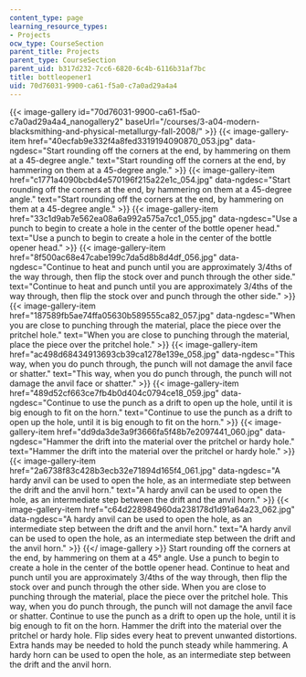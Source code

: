 ```yaml
---
content_type: page
learning_resource_types:
- Projects
ocw_type: CourseSection
parent_title: Projects
parent_type: CourseSection
parent_uid: b317d232-7cc6-6820-6c4b-6116b31af7bc
title: bottleopener1
uid: 70d76031-9900-ca61-f5a0-c7a0ad29a4a4
---
```


{{< image-gallery id="70d76031-9900-ca61-f5a0-c7a0ad29a4a4_nanogallery2" baseUrl="/courses/3-a04-modern-blacksmithing-and-physical-metallurgy-fall-2008/" >}}
{{< image-gallery-item href="40ecfab9e332f4a8fed3319194090870_053.jpg" data-ngdesc="Start rounding off the corners at the end, by hammering on them at a 45-degree angle." text="Start rounding off the corners at the end, by hammering on them at a 45-degree angle." >}}
{{< image-gallery-item href="c1771a4090bcbd4e570196f215a22e1c_054.jpg" data-ngdesc="Start rounding off the corners at the end, by hammering on them at a 45-degree angle." text="Start rounding off the corners at the end, by hammering on them at a 45-degree angle." >}}
{{< image-gallery-item href="33c1d9ab7e562ea08a6a992a575a7cc1_055.jpg" data-ngdesc="Use a punch to begin to create a hole in the center of the bottle opener head." text="Use a punch to begin to create a hole in the center of the bottle opener head." >}}
{{< image-gallery-item href="8f500ac68e47cabe199c7da5d8b8d4df_056.jpg" data-ngdesc="Continue to heat and punch until you are approximately 3/4ths of the way through, then flip the stock over and punch through the other side." text="Continue to heat and punch until you are approximately 3/4ths of the way through, then flip the stock over and punch through the other side." >}}
{{< image-gallery-item href="187589fb5ae74ffa05630b589555ca82_057.jpg" data-ngdesc="When you are close to punching through the material, place the piece over the pritchel hole." text="When you are close to punching through the material, place the piece over the pritchel hole." >}}
{{< image-gallery-item href="ac498d68434913693cb39ca1278e139e_058.jpg" data-ngdesc="This way, when you do punch through, the punch will not damage the anvil face or shatter." text="This way, when you do punch through, the punch will not damage the anvil face or shatter." >}}
{{< image-gallery-item href="489d52cf663ce7fb4b0d404c0794ce18_059.jpg" data-ngdesc="Continue to use the punch as a drift to open up the hole, until it is big enough to fit on the horn." text="Continue to use the punch as a drift to open up the hole, until it is big enough to fit on the horn." >}}
{{< image-gallery-item href="dd9da3de3a9f3666fa5f48b7e2097441_060.jpg" data-ngdesc="Hammer the drift into the material over the pritchel or hardy hole." text="Hammer the drift into the material over the pritchel or hardy hole." >}}
{{< image-gallery-item href="2a6738f83c428b3ecb32e71894d165f4_061.jpg" data-ngdesc="A hardy anvil can be used to open the hole, as an intermediate step between the drift and the anvil horn." text="A hardy anvil can be used to open the hole, as an intermediate step between the drift and the anvil horn." >}}
{{< image-gallery-item href="c64d228984960da238178d1d91a64a23_062.jpg" data-ngdesc="A hardy anvil can be used to open the hole, as an intermediate step between the drift and the anvil horn." text="A hardy anvil can be used to open the hole, as an intermediate step between the drift and the anvil horn." >}}
{{</ image-gallery >}}
Start rounding off the corners at the end, by hammering on them at a 45° angle. Use a punch to begin to create a hole in the center of the bottle opener head. Continue to heat and punch until you are approximately 3/4ths of the way through, then flip the stock over and punch through the other side. When you are close to punching through the material, place the piece over the pritchel hole. This way, when you do punch through, the punch will not damage the anvil face or shatter. Continue to use the punch as a drift to open up the hole, until it is big enough to fit on the horn. Hammer the drift into the material over the pritchel or hardy hole. Flip sides every heat to prevent unwanted distortions. Extra hands may be needed to hold the punch steady while hammering. A hardy horn can be used to open the hole, as an intermediate step between the drift and the anvil horn.